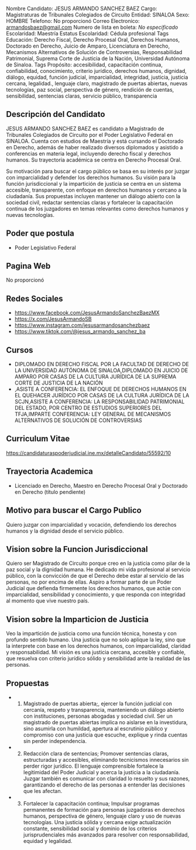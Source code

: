 Nombre Candidato: JESUS ARMANDO SANCHEZ BAEZ
Cargo: Magistraturas de Tribunales Colegiados de Circuito
Entidad: SINALOA
Sexo: HOMBRE
Telefono: No proporcionó
Correo Electronico: armandosbaez@gmail.com
Numero de lista en boleta: *No especificado*
Escolaridad: Maestría
Estatus Escolaridad: Cédula profesional
Tags Educación: Derecho Fiscal, Derecho Procesal Oral, Derechos Humanos, Doctorado en Derecho, Juicio de Amparo, Licenciatura en Derecho, Mecanismos Alternativos de Solución de Controversias, Responsabilidad Patrimonial, Suprema Corte de Justicia de la Nación, Universidad Autónoma de Sinaloa.
Tags Propósito: accesibilidad, capacitación continua, confiabilidad, conocimiento, criterio jurídico, derechos humanos, dignidad, diálogo, equidad, función judicial, imparcialidad, integridad, justicia, justicia cercana, legalidad., lenguaje claro, magistrado de puertas abiertas, nuevas tecnologías, paz social, perspectiva de género, rendición de cuentas, sensibilidad, sentencias claras, servicio público, transparencia


## Descripción del Candidato 

JESUS ARMANDO SANCHEZ BAEZ es candidato a Magistrado de Tribunales Colegiados de Circuito por el Poder Legislativo Federal en SINALOA. Cuenta con estudios de Maestría y está cursando el Doctorado en Derecho, además de haber realizado diversos diplomados y asistido a conferencias en materia legal, incluyendo derecho fiscal y derechos humanos. Su trayectoria académica se centra en Derecho Procesal Oral.

Su motivación para buscar el cargo público se basa en su interés por juzgar con imparcialidad y defender los derechos humanos. Su visión para la función jurisdiccional y la impartición de justicia se centra en un sistema accesible, transparente, con enfoque en derechos humanos y cercano a la ciudadanía. Sus propuestas incluyen mantener un diálogo abierto con la sociedad civil, redactar sentencias claras y fortalecer la capacitación continua de los juzgadores en temas relevantes como derechos humanos y nuevas tecnologías.


## Poder que postula

- Poder Legislativo Federal


## Pagina Web

No proporcionó


## Redes Sociales

- https://www.facebook.com/JesusArmandoSanchezBaezMX
- https://x.com/JesusArmandoSB
- https://www.instagram.com/jesusarmandosanchezbaez
- https://www.tiktok.com/@jesus_armando_sanchez_ba


## Cursos

- DIPLOMADO EN DERECHO FISCAL POR LA FACULTAD DE DERECHO DE LA UNIVERSIDAD AUTÓNOMA DE SINALOA,DIPLOMADO EN JUICIO DE AMPARO POR CASAS DE LA CULTURA JURÍDICA DE LA SUPREMA CORTE DE JUSTICIA DE LA NACIÓN
- ,ASISTE A CONFERENCIA: EL ENFOQUE DE DERECHOS HUMANOS EN EL QUEHACER JURÍDICO POR CASAS DE LA CULTURA JURÍDICA DE LA SCJN,ASISTE A CONFERENCIA: LA RESPONSABILIDAD PATRIMONIAL DEL ESTADO, POR CENTRO DE ESTUDIOS SUPERIORES DEL TFJA,IMPARTE CONFERENCIA: LEY GENERAL DE MECANISMOS ALTERNATIVOS DE SOLUCIÓN DE CONTROVERSIAS


## Curriculum Vitae

https://candidaturaspoderjudicial.ine.mx/detalleCandidato/55592/10


## Trayectoria Academica

- Licenciado en Derecho, Maestro en Derecho Procesal Oral y Doctorado en Derecho (título pendiente)


## Motivo para buscar el Cargo Publico

Quiero juzgar con imparcialidad y vocación, defendiendo los derechos humanos y la dignidad desde el servicio público.


## Vision sobre la Funcion Jurisdiccional

Quiero ser Magistrado de Circuito porque creo en la justicia como pilar de la paz social y la dignidad humana. He dedicado mi vida profesional al servicio público, con la convicción de que el Derecho debe estar al servicio de las personas, no por encima de ellas. Aspiro a formar parte de un Poder Judicial que defienda firmemente los derechos humanos, que actúe con imparcialidad, sensibilidad y conocimiento, y que responda con integridad al momento que vive nuestro país.


## Vision sobre la Imparticion de Justicia

Veo la impartición de justicia como una función técnica, honesta y con profundo sentido humano. Una justicia que no solo aplique la ley, sino que la interprete con base en los derechos humanos, con imparcialidad, claridad y responsabilidad. Mi visión es una justicia cercana, accesible y confiable, que resuelva con criterio jurídico sólido y sensibilidad ante la realidad de las personas.


## Propuestas

- 1. Magistrado de puertas abierta;, ejercer la función judicial con cercanía, respeto y transparencia, manteniendo un diálogo abierto con instituciones, personas abogadas y sociedad civil. Ser un magistrado de puertas abiertas implica no aislarse en la investidura, sino asumirla con humildad, apertura al escrutinio público y compromiso con una justicia que escuche, explique y rinda cuentas sin perder independencia.
- 2. Redacción clara de sentencias; Promover sentencias claras, estructuradas y accesibles, eliminando tecnicismos innecesarios sin perder rigor jurídico. El lenguaje comprensible fortalece la legitimidad del Poder Judicial y acerca la justicia a la ciudadanía. Juzgar también es comunicar con claridad lo resuelto y sus razones, garantizando el derecho de las personas a entender las decisiones que les afectan.
- 3. Fortalecer la capacitación continua; Impulsar programas permanentes de formación para personas juzgadoras en derechos humanos, perspectiva de género, lenguaje claro y uso de nuevas tecnologías. Una justicia sólida y cercana exige actualización constante, sensibilidad social y dominio de los criterios jurisprudenciales más avanzados para resolver con responsabilidad, equidad y legalidad.

